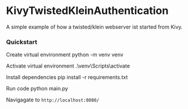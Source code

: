 # KivyTwistedKleinAuthentication

A simple example of how a twisted/klein webserver ist started from Kivy.


### Quickstart

Create virtual environment 
    python -m venv venv

Activate virtual environment 
    .\venv\Scripts\activate

Install dependencies 
    pip install -r requirements.txt

Run code
    python main.py

Navigagate to `http://localhost:8080/`